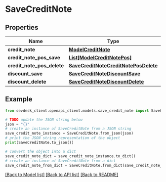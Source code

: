 # SaveCreditNote


## Properties

Name | Type | Description | Notes
------------ | ------------- | ------------- | -------------
**credit_note** | [**ModelCreditNote**](ModelCreditNote.md) |  | 
**credit_note_pos_save** | [**List[ModelCreditNotePos]**](ModelCreditNotePos.md) |  | [optional] 
**credit_note_pos_delete** | [**SaveCreditNoteCreditNotePosDelete**](SaveCreditNoteCreditNotePosDelete.md) |  | [optional] 
**discount_save** | [**SaveCreditNoteDiscountSave**](SaveCreditNoteDiscountSave.md) |  | [optional] 
**discount_delete** | [**SaveCreditNoteDiscountDelete**](SaveCreditNoteDiscountDelete.md) |  | [optional] 

## Example

```python
from sevdesk_client.openapi_client.models.save_credit_note import SaveCreditNote

# TODO update the JSON string below
json = "{}"
# create an instance of SaveCreditNote from a JSON string
save_credit_note_instance = SaveCreditNote.from_json(json)
# print the JSON string representation of the object
print(SaveCreditNote.to_json())

# convert the object into a dict
save_credit_note_dict = save_credit_note_instance.to_dict()
# create an instance of SaveCreditNote from a dict
save_credit_note_from_dict = SaveCreditNote.from_dict(save_credit_note_dict)
```
[[Back to Model list]](../README.md#documentation-for-models) [[Back to API list]](../README.md#documentation-for-api-endpoints) [[Back to README]](../README.md)


